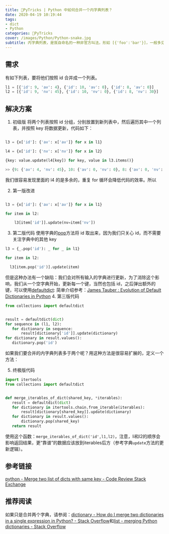 ```yaml
---
title: 🐍PyTricks | Python 中如何合并一个内字典列表？
date: 2020-04-19 10:19:44
tags:
- dict
- Python
categories: 🐍PyTricks
cover: /images/Python/Python-snake.jpg
subtitle: 内字典列表，是我自命名的一种非官方叫法，形如 [{'foo':'bar'}]，一般多见于后端返回给前端的 json 数据。
---
```

## 需求

有如下列表，要将他们按照 id 合并成一个列表。
```python
l1 = [{'id': 9, 'av': 4}, {'id': 10, 'av': 0}, {'id': 8, 'av': 0}]
l2 = [{'id': 9, 'nv': 45}, {'id': 10, 'nv': 0}, {'id': 8, 'nv': 30}]
```

##  解决方案

1.  初级版
将两个列表按照 id 分组，分别放置到新列表中，然后遍历其中一个列表，并按照 key 将数据更新，代码如下：
```python

l3 = {x['id']: {'av': x['av']} for x in l1}

l4 = {x['id']: {'nv': x['nv']} for x in l2}

{key: value.update(l4[key]) for key, value in l3.items()}

>> {9: {'av': 4, 'nv': 45}, 10: {'av': 0, 'nv': 0}, 8: {'av': 0, 'nv': 30}}

```
我们很容易发现里面的 l4 的是多余的，重复 for 循环会降低代码的效率。所以

2.  第一版改进
```python

l3 = {x['id']: {'av': x['av']} for x in l1}

for item in l2:

    l3[item['id']].update(nv=item['nv'])

```

3. 第二版代码
使用字典的[pop](https://docs.python.org/3/library/stdtypes.html#dict.pop)方法将 id 取出来，因为我们只关心 id，而不需要关注字典中的其他 key
```python
l3 = {_.pop('id'): _ for _ in l1}

for item in l2:

  l3[item.pop('id')].update(item)

```
但是这种办法有一个缺陷：我们会对所有输入的字典进行更新，为了消除这个影响，我们从一个空字典开始，更新每一个键，当然也包括 id，之后弹出额外的键，可以使用[defaultdict](https://docs.python.org/3/library/collections.html#collections.defaultdict):
简单介绍参考：[James Tauber : Evolution of Default Dictionaries in Python](https://jtauber.com/blog/2008/02/27/evolution_of_default_dictionaries_in_python/)
4.  第三版代码
```python
from collections import defaultdict


result = defaultdict(dict)
for sequence in (l1, l2):
   for dictionary in sequence:
       result[dictionary['id']].update(dictionary)
for dictionary in result.values():
   dictionary.pop('id')
```
如果我们要合并的内字典列表多于两个呢？用这种方法是很容易扩展的，定义一个方法：

5. 终极版代码
```python
import itertools
from collections import defaultdict


def merge_iterables_of_dict(shared_key, *iterables):
   result = defaultdict(dict)
   for dictionary in itertools.chain.from_iterable(iterables):
       result[dictionary[shared_key]].update(dictionary)
   for dictionary in result.values():
       dictionary.pop(shared_key)
   return result
```
使用这个函数：`merge_iterables_of_dict('id',l1,l2)`，注意，li和l2的顺序会影响返回结果，更“靠谱”的数据应该放到iterables后方（参考字典`update`方法的更新逻辑）。

## 参考链接

[python - Merge two list of dicts with same key - Code Review Stack Exchange](https://codereview.stackexchange.com/questions/209202/merge-two-list-of-dicts-with-same-key)

## 推荐阅读

如果只是合并两个字典，请参阅：[dictionary - How do I merge two dictionaries in a single expression in Python? - Stack Overflow](https://stackoverflow.com/questions/38987/how-do-i-merge-two-dictionaries-in-a-single-expression-in-python/26853961)和[list - merging Python dictionaries - Stack Overflow](https://stackoverflow.com/questions/2365921/merging-python-dictionaries)